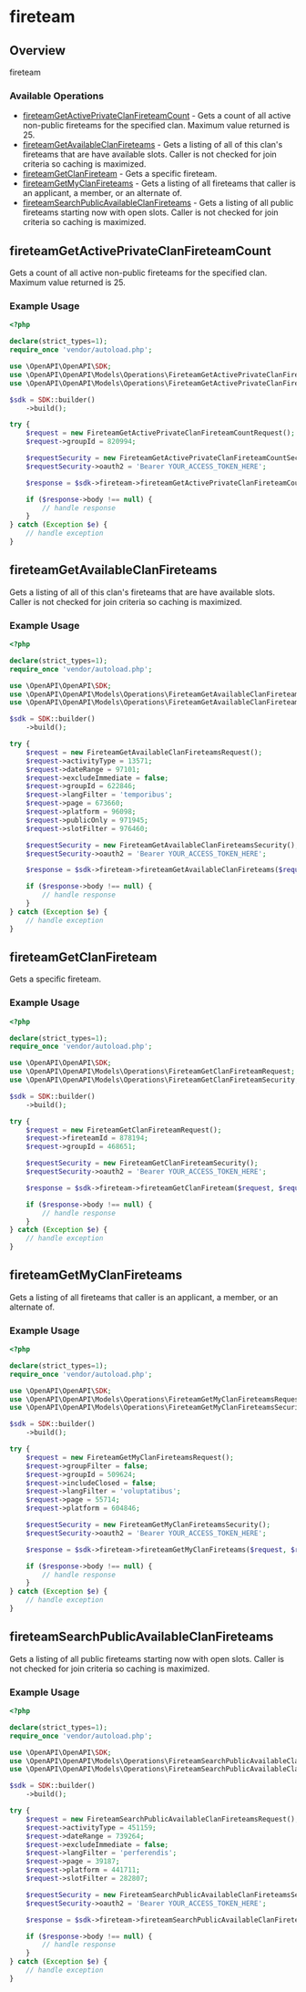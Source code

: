 # fireteam

## Overview

fireteam

### Available Operations

* [fireteamGetActivePrivateClanFireteamCount](#fireteamgetactiveprivateclanfireteamcount) - Gets a count of all active non-public fireteams for the specified clan. Maximum value returned is 25.
* [fireteamGetAvailableClanFireteams](#fireteamgetavailableclanfireteams) - Gets a listing of all of this clan's fireteams that are have available slots. Caller is not checked for join criteria so caching is maximized.
* [fireteamGetClanFireteam](#fireteamgetclanfireteam) - Gets a specific fireteam.
* [fireteamGetMyClanFireteams](#fireteamgetmyclanfireteams) - Gets a listing of all fireteams that caller is an applicant, a member, or an alternate of.
* [fireteamSearchPublicAvailableClanFireteams](#fireteamsearchpublicavailableclanfireteams) - Gets a listing of all public fireteams starting now with open slots. Caller is not checked for join criteria so caching is maximized.

## fireteamGetActivePrivateClanFireteamCount

Gets a count of all active non-public fireteams for the specified clan. Maximum value returned is 25.

### Example Usage

```php
<?php

declare(strict_types=1);
require_once 'vendor/autoload.php';

use \OpenAPI\OpenAPI\SDK;
use \OpenAPI\OpenAPI\Models\Operations\FireteamGetActivePrivateClanFireteamCountRequest;
use \OpenAPI\OpenAPI\Models\Operations\FireteamGetActivePrivateClanFireteamCountSecurity;

$sdk = SDK::builder()
    ->build();

try {
    $request = new FireteamGetActivePrivateClanFireteamCountRequest();
    $request->groupId = 820994;

    $requestSecurity = new FireteamGetActivePrivateClanFireteamCountSecurity();
    $requestSecurity->oauth2 = 'Bearer YOUR_ACCESS_TOKEN_HERE';

    $response = $sdk->fireteam->fireteamGetActivePrivateClanFireteamCount($request, $requestSecurity);

    if ($response->body !== null) {
        // handle response
    }
} catch (Exception $e) {
    // handle exception
}
```

## fireteamGetAvailableClanFireteams

Gets a listing of all of this clan's fireteams that are have available slots. Caller is not checked for join criteria so caching is maximized.

### Example Usage

```php
<?php

declare(strict_types=1);
require_once 'vendor/autoload.php';

use \OpenAPI\OpenAPI\SDK;
use \OpenAPI\OpenAPI\Models\Operations\FireteamGetAvailableClanFireteamsRequest;
use \OpenAPI\OpenAPI\Models\Operations\FireteamGetAvailableClanFireteamsSecurity;

$sdk = SDK::builder()
    ->build();

try {
    $request = new FireteamGetAvailableClanFireteamsRequest();
    $request->activityType = 13571;
    $request->dateRange = 97101;
    $request->excludeImmediate = false;
    $request->groupId = 622846;
    $request->langFilter = 'temporibus';
    $request->page = 673660;
    $request->platform = 96098;
    $request->publicOnly = 971945;
    $request->slotFilter = 976460;

    $requestSecurity = new FireteamGetAvailableClanFireteamsSecurity();
    $requestSecurity->oauth2 = 'Bearer YOUR_ACCESS_TOKEN_HERE';

    $response = $sdk->fireteam->fireteamGetAvailableClanFireteams($request, $requestSecurity);

    if ($response->body !== null) {
        // handle response
    }
} catch (Exception $e) {
    // handle exception
}
```

## fireteamGetClanFireteam

Gets a specific fireteam.

### Example Usage

```php
<?php

declare(strict_types=1);
require_once 'vendor/autoload.php';

use \OpenAPI\OpenAPI\SDK;
use \OpenAPI\OpenAPI\Models\Operations\FireteamGetClanFireteamRequest;
use \OpenAPI\OpenAPI\Models\Operations\FireteamGetClanFireteamSecurity;

$sdk = SDK::builder()
    ->build();

try {
    $request = new FireteamGetClanFireteamRequest();
    $request->fireteamId = 878194;
    $request->groupId = 468651;

    $requestSecurity = new FireteamGetClanFireteamSecurity();
    $requestSecurity->oauth2 = 'Bearer YOUR_ACCESS_TOKEN_HERE';

    $response = $sdk->fireteam->fireteamGetClanFireteam($request, $requestSecurity);

    if ($response->body !== null) {
        // handle response
    }
} catch (Exception $e) {
    // handle exception
}
```

## fireteamGetMyClanFireteams

Gets a listing of all fireteams that caller is an applicant, a member, or an alternate of.

### Example Usage

```php
<?php

declare(strict_types=1);
require_once 'vendor/autoload.php';

use \OpenAPI\OpenAPI\SDK;
use \OpenAPI\OpenAPI\Models\Operations\FireteamGetMyClanFireteamsRequest;
use \OpenAPI\OpenAPI\Models\Operations\FireteamGetMyClanFireteamsSecurity;

$sdk = SDK::builder()
    ->build();

try {
    $request = new FireteamGetMyClanFireteamsRequest();
    $request->groupFilter = false;
    $request->groupId = 509624;
    $request->includeClosed = false;
    $request->langFilter = 'voluptatibus';
    $request->page = 55714;
    $request->platform = 604846;

    $requestSecurity = new FireteamGetMyClanFireteamsSecurity();
    $requestSecurity->oauth2 = 'Bearer YOUR_ACCESS_TOKEN_HERE';

    $response = $sdk->fireteam->fireteamGetMyClanFireteams($request, $requestSecurity);

    if ($response->body !== null) {
        // handle response
    }
} catch (Exception $e) {
    // handle exception
}
```

## fireteamSearchPublicAvailableClanFireteams

Gets a listing of all public fireteams starting now with open slots. Caller is not checked for join criteria so caching is maximized.

### Example Usage

```php
<?php

declare(strict_types=1);
require_once 'vendor/autoload.php';

use \OpenAPI\OpenAPI\SDK;
use \OpenAPI\OpenAPI\Models\Operations\FireteamSearchPublicAvailableClanFireteamsRequest;
use \OpenAPI\OpenAPI\Models\Operations\FireteamSearchPublicAvailableClanFireteamsSecurity;

$sdk = SDK::builder()
    ->build();

try {
    $request = new FireteamSearchPublicAvailableClanFireteamsRequest();
    $request->activityType = 451159;
    $request->dateRange = 739264;
    $request->excludeImmediate = false;
    $request->langFilter = 'perferendis';
    $request->page = 39187;
    $request->platform = 441711;
    $request->slotFilter = 282807;

    $requestSecurity = new FireteamSearchPublicAvailableClanFireteamsSecurity();
    $requestSecurity->oauth2 = 'Bearer YOUR_ACCESS_TOKEN_HERE';

    $response = $sdk->fireteam->fireteamSearchPublicAvailableClanFireteams($request, $requestSecurity);

    if ($response->body !== null) {
        // handle response
    }
} catch (Exception $e) {
    // handle exception
}
```
